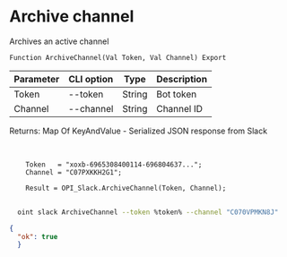 ﻿---
sidebar_position: 4
---

# Archive channel
 Archives an active channel



`Function ArchiveChannel(Val Token, Val Channel) Export`

  | Parameter | CLI option | Type | Description |
  |-|-|-|-|
  | Token | --token | String | Bot token |
  | Channel | --channel | String | Channel ID |

  
  Returns:  Map Of KeyAndValue - Serialized JSON response from Slack

<br/>




```bsl title="Code example"
    Token   = "xoxb-6965308400114-696804637...";
    Channel = "C07PXKKH2G1";

    Result = OPI_Slack.ArchiveChannel(Token, Channel);
```



```sh title="CLI command example"
    
  oint slack ArchiveChannel --token %token% --channel "C070VPMKN8J"

```

```json title="Result"
{
  "ok": true
  }
```
